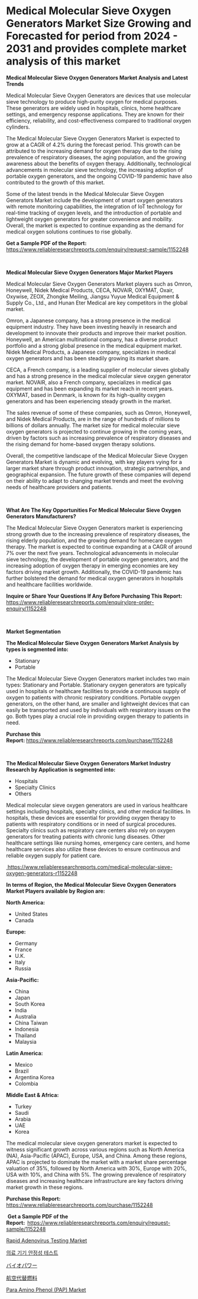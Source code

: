 <p><h1>Medical Molecular Sieve Oxygen Generators Market Size Growing and Forecasted for period from 2024 - 2031 and provides complete market analysis of this market</h1></p><p><strong>Medical Molecular Sieve Oxygen Generators Market Analysis and Latest Trends</strong></p>
<p><p>Medical Molecular Sieve Oxygen Generators are devices that use molecular sieve technology to produce high-purity oxygen for medical purposes. These generators are widely used in hospitals, clinics, home healthcare settings, and emergency response applications. They are known for their efficiency, reliability, and cost-effectiveness compared to traditional oxygen cylinders.</p><p>The Medical Molecular Sieve Oxygen Generators Market is expected to grow at a CAGR of 4.2% during the forecast period. This growth can be attributed to the increasing demand for oxygen therapy due to the rising prevalence of respiratory diseases, the aging population, and the growing awareness about the benefits of oxygen therapy. Additionally, technological advancements in molecular sieve technology, the increasing adoption of portable oxygen generators, and the ongoing COVID-19 pandemic have also contributed to the growth of this market.</p><p>Some of the latest trends in the Medical Molecular Sieve Oxygen Generators Market include the development of smart oxygen generators with remote monitoring capabilities, the integration of IoT technology for real-time tracking of oxygen levels, and the introduction of portable and lightweight oxygen generators for greater convenience and mobility. Overall, the market is expected to continue expanding as the demand for medical oxygen solutions continues to rise globally.</p></p>
<p><strong>Get a Sample PDF of the Report:&nbsp;</strong> <a href="https://www.reliableresearchreports.com/enquiry/request-sample/1152248">https://www.reliableresearchreports.com/enquiry/request-sample/1152248</a></p>
<p>&nbsp;</p>
<p><strong>Medical Molecular Sieve Oxygen Generators Major Market Players</strong></p>
<p><p>Medical Molecular Sieve Oxygen Generators Market players such as Omron, Honeywell, Nidek Medical Products, CECA, NOVAIR, OXYMAT, Oxair, Oxywise, ZEOX, Zhongke Meiling, Jiangsu Yuyue Medical Equipment & Supply Co., Ltd., and Hunan Eter Medical are key competitors in the global market. </p><p>Omron, a Japanese company, has a strong presence in the medical equipment industry. They have been investing heavily in research and development to innovate their products and improve their market position. Honeywell, an American multinational company, has a diverse product portfolio and a strong global presence in the medical equipment market. Nidek Medical Products, a Japanese company, specializes in medical oxygen generators and has been steadily growing its market share.</p><p>CECA, a French company, is a leading supplier of molecular sieves globally and has a strong presence in the medical molecular sieve oxygen generator market. NOVAIR, also a French company, specializes in medical gas equipment and has been expanding its market reach in recent years. OXYMAT, based in Denmark, is known for its high-quality oxygen generators and has been experiencing steady growth in the market.</p><p>The sales revenue of some of these companies, such as Omron, Honeywell, and Nidek Medical Products, are in the range of hundreds of millions to billions of dollars annually. The market size for medical molecular sieve oxygen generators is projected to continue growing in the coming years, driven by factors such as increasing prevalence of respiratory diseases and the rising demand for home-based oxygen therapy solutions.</p><p>Overall, the competitive landscape of the Medical Molecular Sieve Oxygen Generators Market is dynamic and evolving, with key players vying for a larger market share through product innovation, strategic partnerships, and geographical expansion. The future growth of these companies will depend on their ability to adapt to changing market trends and meet the evolving needs of healthcare providers and patients.</p></p>
<p>&nbsp;</p>
<p><strong>What Are The Key Opportunities For Medical Molecular Sieve Oxygen Generators Manufacturers?</strong></p>
<p><p>The Medical Molecular Sieve Oxygen Generators market is experiencing strong growth due to the increasing prevalence of respiratory diseases, the rising elderly population, and the growing demand for homecare oxygen therapy. The market is expected to continue expanding at a CAGR of around 7% over the next five years. Technological advancements in molecular sieve technology, the development of portable oxygen generators, and the increasing adoption of oxygen therapy in emerging economies are key factors driving market growth. Additionally, the COVID-19 pandemic has further bolstered the demand for medical oxygen generators in hospitals and healthcare facilities worldwide.</p></p>
<p><strong>Inquire or Share Your Questions If Any Before Purchasing This Report:</strong> <a href="https://www.reliableresearchreports.com/enquiry/pre-order-enquiry/1152248">https://www.reliableresearchreports.com/enquiry/pre-order-enquiry/1152248</a></p>
<p>&nbsp;</p>
<p><strong>Market Segmentation</strong></p>
<p><strong>The Medical Molecular Sieve Oxygen Generators Market Analysis by types is segmented into:</strong></p>
<p><ul><li>Stationary</li><li>Portable</li></ul></p>
<p><p>The Medical Molecular Sieve Oxygen Generators market includes two main types: Stationary and Portable. Stationary oxygen generators are typically used in hospitals or healthcare facilities to provide a continuous supply of oxygen to patients with chronic respiratory conditions. Portable oxygen generators, on the other hand, are smaller and lightweight devices that can easily be transported and used by individuals with respiratory issues on the go. Both types play a crucial role in providing oxygen therapy to patients in need.</p></p>
<p><strong>Purchase this Report:&nbsp;</strong><a href="https://www.reliableresearchreports.com/purchase/1152248">https://www.reliableresearchreports.com/purchase/1152248</a></p>
<p>&nbsp;</p>
<p><strong>The Medical Molecular Sieve Oxygen Generators Market Industry Research by Application is segmented into:</strong></p>
<p><ul><li>Hospitals</li><li>Specialty Clinics</li><li>Others</li></ul></p>
<p><p>Medical molecular sieve oxygen generators are used in various healthcare settings including hospitals, specialty clinics, and other medical facilities. In hospitals, these devices are essential for providing oxygen therapy to patients with respiratory conditions or in need of surgical procedures. Specialty clinics such as respiratory care centers also rely on oxygen generators for treating patients with chronic lung diseases. Other healthcare settings like nursing homes, emergency care centers, and home healthcare services also utilize these devices to ensure continuous and reliable oxygen supply for patient care.</p></p>
<p><a href="https://www.reliableresearchreports.com/medical-molecular-sieve-oxygen-generators-r1152248">&nbsp;https://www.reliableresearchreports.com/medical-molecular-sieve-oxygen-generators-r1152248</a></p>
<p><strong>In terms of Region, the Medical Molecular Sieve Oxygen Generators Market Players available by Region are:</strong></p>
<p>
    <p> <strong> North America: </strong>
        <ul>
            <li>United States</li>
            <li>Canada</li>
        </ul>
        </p> 
    <p> <strong> Europe: </strong>
        <ul>
            <li>Germany</li>
            <li>France</li>
            <li>U.K.</li>
            <li>Italy</li>
            <li>Russia</li>
        </ul>
        </p> 
    <p> <strong> Asia-Pacific: </strong>
        <ul>
            <li>China</li>
            <li>Japan</li>
            <li>South Korea</li>
            <li>India</li>
            <li>Australia</li>
            <li>China Taiwan</li>
            <li>Indonesia</li>
            <li>Thailand</li>
            <li>Malaysia</li>
        </ul>
        </p> 
    <p> <strong> Latin America: </strong>
        <ul>
            <li>Mexico</li>
            <li>Brazil</li>
            <li>Argentina Korea</li>
            <li>Colombia</li>
        </ul>
        </p> 
    <p> <strong> Middle East & Africa: </strong>
        <ul>
            <li>Turkey</li>
            <li>Saudi</li>
            <li>Arabia</li>
            <li>UAE</li>
            <li>Korea</li>
        </ul>
    </p>
    </p>
<p><p>The medical molecular sieve oxygen generators market is expected to witness significant growth across various regions such as North America (NA), Asia-Pacific (APAC), Europe, USA, and China. Among these regions, APAC is projected to dominate the market with a market share percentage valuation of 35%, followed by North America with 30%, Europe with 20%, USA with 10%, and China with 5%. The growing prevalence of respiratory diseases and increasing healthcare infrastructure are key factors driving market growth in these regions.</p></p>
<p><strong>Purchase this Report: </strong><a href="https://www.reliableresearchreports.com/purchase/1152248">https://www.reliableresearchreports.com/purchase/1152248</a></p>
<p>&nbsp;<strong>Get a Sample PDF of the Report:&nbsp;&nbsp;</strong><a href="https://www.reliableresearchreports.com/enquiry/request-sample/1152248">https://www.reliableresearchreports.com/enquiry/request-sample/1152248</a></p>
<p><strong></strong></p>
<p><p><a href="https://github.com/Sarissaschmalingtr6fz2739/Market-Research-Report-List-2/blob/main/rapid-adenovirus-testing-market.md">Rapid Adenovirus Testing Market</a></p><p><a href="https://medium.com/@bereniceroberts1978/%EC%9D%98%EB%A3%8C-%EA%B8%B0%EA%B8%B0-%EC%95%88%EC%A0%95%EC%84%B1-%EC%8B%9C%ED%97%98-%EC%8B%9C%EC%9E%A5-%EB%B6%84%EC%84%9D-%EA%B8%80%EB%A1%9C%EB%B2%8C-%EC%82%B0%EC%97%85-%EC%A0%84%EB%A7%9D-%EB%B0%8F-%EC%98%88%EC%B8%A1-2024%EB%85%84%EB%B6%80%ED%84%B0-2031%EB%85%84-d9536c3d9c24">의료 기기 안정성 테스트</a></p><p><a href="https://github.com/EthanMorar2011/Market-Research-Report-List-1/blob/main/901449051968.md">バイオパワー</a></p><p><a href="https://github.com/dzy793153605/Market-Research-Report-List-2/blob/main/802333251967.md">航空代替燃料</a></p><p><a href="https://issuu.com/reportprime-2/docs/para-amino-phenol-pap-market-size-2030.pptx">Para Amino Phenol (PAP) Market</a></p></p>